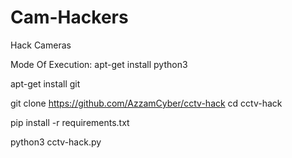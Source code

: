 # Cam-Hackers
Hack Cameras

Mode Of Execution:
apt-get install python3

apt-get install git

git clone https://github.com/AzzamCyber/cctv-hack
cd cctv-hack

pip install -r requirements.txt

python3 cctv-hack.py
